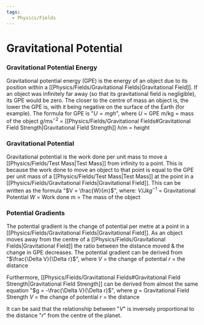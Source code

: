 ```yaml
---
tags:
  - Physics/Fields
---
```

# Gravitational Potential

### Gravitational Potential Energy
Gravitational potential energy (GPE) is the energy of an object due to its position within a [[Physics/Fields/Gravitational Fields|Gravitational Field]]. If an object was infinitely far away (so that its gravitational field is negligible), its GPE would be zero. The closer to the centre of mass an object is, the lower the GPE is, with it being negative on the surface of the Earth (for example).
The formula for GPE is "$U = mgh$", where
$U$ = GPE
$m$/kg = mass of the object
$g$/ms$^{-2}$ = [[Physics/Fields/Gravitational Fields#Gravitational Field Strength|Gravitational Field Strength]]
$h$/m = height

### Gravitational Potential
Gravitational potential is the work done per unit mass to move a [[Physics/Fields/Test Mass|Test Mass]] from infinity to a point. This is because the work done to move an object to that point is equal to the GPE per unit mass of a [[Physics/Fields/Test Mass|Test Mass]] at the point in a [[Physics/Fields/Gravitational Fields|Gravitational Field]].
This can be written as the formula "$V = \frac{W}{m}$", where:
$V$/J${kg}^{-1}$ = Gravitational Potential
$W$ = Work done
$m$ = The mass of the object

### Potential Gradients
The potential gradient is the change of potential per metre at a point in a [[Physics/Fields/Gravitational Fields|Gravitational Field]]. As an object moves away from the centre of a [[Physics/Fields/Gravitational Fields|Gravitational Field]] the ratio between the distance moved & the change in GPE decreases.
The potential gradient can be derived from "$\frac{\Delta V}{\Delta r}$", where
$V$ = the change of potential
$r$ = the distance

Furthermore, [[Physics/Fields/Gravitational Fields#Gravitational Field Strength|Gravitational Field Strength]] can be derived from almost the same equation "$g = -\frac{\Delta V}{\Delta r}$", where
$g$ = Gravitational Field Strength
$V$ = the change of potential
$r$ = the distance

It can be said that the relationship between "$V$" is inversely proportional to the distance "$r$" from the centre of the planet.